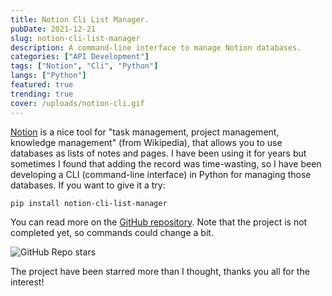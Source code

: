 ```yaml
---
title: Notion Cli List Manager.
pubDate: 2021-12-21
slug: notion-cli-list-manager
description: A command-line interface to manage Notion databases.
categories: ["API Development"]
tags: ["Notion", "Cli", "Python"]
langs: ["Python"]
featured: true
trending: true
cover: /uploads/notion-cli.gif
---
```


[Notion](https://notion.so) is a nice tool for "task management, project management, knowledge management" (from Wikipedia), that allows you to use databases as lists of notes and pages. I have been using it for years but sometimes I found that adding the record was time-wasting, so I have been developing a CLI (command-line interface) in Python for managing those databases. If you want to give it a try:  
```
pip install notion-cli-list-manager
```  

You can read more on the [GitHub repository](https://github.com/jacksalici/notion-cli-list-manager). Note that the project is not completed yet, so commands could change a bit.  

<img class="not-sized" alt="GitHub Repo stars" src="https://img.shields.io/github/stars/jacksalici/notion-cli-list-manager?style=social">

The project have been starred more than I thought, thanks you all for the interest!